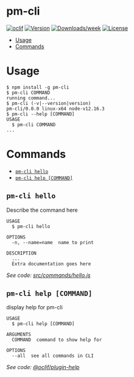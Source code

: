 pm-cli
======



[![oclif](https://img.shields.io/badge/cli-oclif-brightgreen.svg)](https://oclif.io)
[![Version](https://img.shields.io/npm/v/pm-cli.svg)](https://npmjs.org/package/pm-cli)
[![Downloads/week](https://img.shields.io/npm/dw/pm-cli.svg)](https://npmjs.org/package/pm-cli)
[![License](https://img.shields.io/npm/l/pm-cli.svg)](https://github.com/dasanra/pm-cli/blob/master/package.json)

<!-- toc -->
* [Usage](#usage)
* [Commands](#commands)
<!-- tocstop -->
# Usage
<!-- usage -->
```sh-session
$ npm install -g pm-cli
$ pm-cli COMMAND
running command...
$ pm-cli (-v|--version|version)
pm-cli/0.0.0 linux-x64 node-v12.16.3
$ pm-cli --help [COMMAND]
USAGE
  $ pm-cli COMMAND
...
```
<!-- usagestop -->
# Commands
<!-- commands -->
* [`pm-cli hello`](#pm-cli-hello)
* [`pm-cli help [COMMAND]`](#pm-cli-help-command)

## `pm-cli hello`

Describe the command here

```
USAGE
  $ pm-cli hello

OPTIONS
  -n, --name=name  name to print

DESCRIPTION
  ...
  Extra documentation goes here
```

_See code: [src/commands/hello.js](https://github.com/dasanra/pm-cli/blob/v0.0.0/src/commands/hello.js)_

## `pm-cli help [COMMAND]`

display help for pm-cli

```
USAGE
  $ pm-cli help [COMMAND]

ARGUMENTS
  COMMAND  command to show help for

OPTIONS
  --all  see all commands in CLI
```

_See code: [@oclif/plugin-help](https://github.com/oclif/plugin-help/blob/v3.1.0/src/commands/help.ts)_
<!-- commandsstop -->
